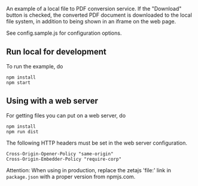 An example of a local file to PDF conversion service.  If the "Download" button is checked, the
converted PDF document is downloaded to the local file system, in addition to being shown in an
iframe on the web page.

See config.sample.js for configuration options.

## Run local for development

To run the example, do
```
npm install
npm start
```

## Using with a web server

For getting files you can put on a web server, do
```
npm install
npm run dist
```

The following HTTP headers must be set in the web server configuration.
```
Cross-Origin-Opener-Policy "same-origin"
Cross-Origin-Embedder-Policy "require-corp"
```

Attention: When using in production, replace the zetajs 'file:' link in `package.json` with a proper version from npmjs.com.

